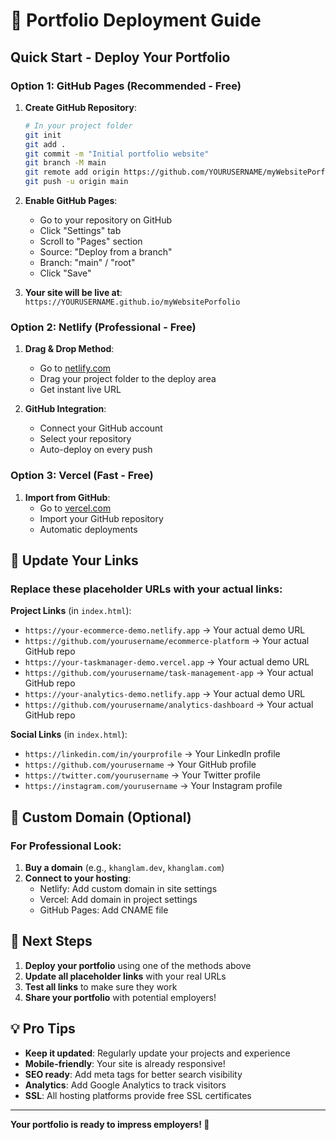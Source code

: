 # 🚀 Portfolio Deployment Guide

## Quick Start - Deploy Your Portfolio

### Option 1: GitHub Pages (Recommended - Free)

1. **Create GitHub Repository**:
   ```bash
   # In your project folder
   git init
   git add .
   git commit -m "Initial portfolio website"
   git branch -M main
   git remote add origin https://github.com/YOURUSERNAME/myWebsitePorfolio.git
   git push -u origin main
   ```

2. **Enable GitHub Pages**:
   - Go to your repository on GitHub
   - Click "Settings" tab
   - Scroll to "Pages" section
   - Source: "Deploy from a branch"
   - Branch: "main" / "root"
   - Click "Save"

3. **Your site will be live at**:
   `https://YOURUSERNAME.github.io/myWebsitePorfolio`

### Option 2: Netlify (Professional - Free)

1. **Drag & Drop Method**:
   - Go to [netlify.com](https://netlify.com)
   - Drag your project folder to the deploy area
   - Get instant live URL

2. **GitHub Integration**:
   - Connect your GitHub account
   - Select your repository
   - Auto-deploy on every push

### Option 3: Vercel (Fast - Free)

1. **Import from GitHub**:
   - Go to [vercel.com](https://vercel.com)
   - Import your GitHub repository
   - Automatic deployments

## 🔗 Update Your Links

### Replace these placeholder URLs with your actual links:

**Project Links** (in `index.html`):
- `https://your-ecommerce-demo.netlify.app` → Your actual demo URL
- `https://github.com/yourusername/ecommerce-platform` → Your actual GitHub repo
- `https://your-taskmanager-demo.vercel.app` → Your actual demo URL
- `https://github.com/yourusername/task-management-app` → Your actual GitHub repo
- `https://your-analytics-demo.netlify.app` → Your actual demo URL
- `https://github.com/yourusername/analytics-dashboard` → Your actual GitHub repo

**Social Links** (in `index.html`):
- `https://linkedin.com/in/yourprofile` → Your LinkedIn profile
- `https://github.com/yourusername` → Your GitHub profile
- `https://twitter.com/yourusername` → Your Twitter profile
- `https://instagram.com/yourusername` → Your Instagram profile

## 📝 Custom Domain (Optional)

### For Professional Look:
1. **Buy a domain** (e.g., `khanglam.dev`, `khanglam.com`)
2. **Connect to your hosting**:
   - Netlify: Add custom domain in site settings
   - Vercel: Add domain in project settings
   - GitHub Pages: Add CNAME file

## 🎯 Next Steps

1. **Deploy your portfolio** using one of the methods above
2. **Update all placeholder links** with your real URLs
3. **Test all links** to make sure they work
4. **Share your portfolio** with potential employers!

## 💡 Pro Tips

- **Keep it updated**: Regularly update your projects and experience
- **Mobile-friendly**: Your site is already responsive!
- **SEO ready**: Add meta tags for better search visibility
- **Analytics**: Add Google Analytics to track visitors
- **SSL**: All hosting platforms provide free SSL certificates

---

**Your portfolio is ready to impress employers! 🎉**
